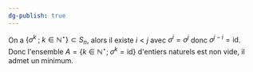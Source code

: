 ```yaml
---
dg-publish: true
---
```


On a $\{ \sigma^{k} \;;\; k\in \mathbb{N}^{\star} \}\subset S_{n}$, alors il existe $i< j$ avec $\sigma^{i}=\sigma^{j}$ donc $\sigma^{j-i}=\text{id}$.
Donc l'ensemble $A=\{ k\in \mathbb{N}^{\star};\; \sigma^{k}=\text{id} \}$ d'entiers naturels est non vide, il admet un minimum.